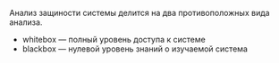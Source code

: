 Анализ защиности системы делится на два противоположных вида анализа.

* whitebox — полный уровень доступа к системе
* blackbox — нулевой уровень знаний о изучаемой система
